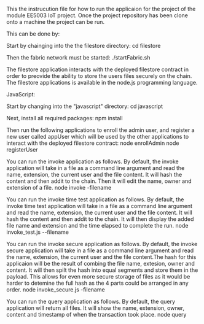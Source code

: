 This the instrucution file for how to run the applicaion for the project of the module EE5003 IoT project. Once the project repository has been clone onto a machine the project can be run.

This can be done by:

  Start by chainging into the the filestore directory:
    cd filestore

  Then the fabric network must be started:
    ./startFabric.sh

The filestore application interacts with the deployed filestore contract in order to preovide the ability to store the users files securely on the chain.
The filestore applications is available in the node.js programming language.


JavaScript:

  Start by changing into the "javascript" directory:
    cd javascript

  Next, install all required packages:
    npm install

  Then run the following applications to enroll the admin user, and register a new user
  called appUser which will be used by the other applications to interact with the deployed
  filestore contract:
    node enrollAdmin
    node registerUser

  You can run the invoke application as follows. By default, the invoke application will
  take in a file as a command line argument and read the name, extension, the current user and the file 
  content. It will hash the content and then addit to the chain. Then it will edit the name, owner and
  extension of a file.
    node invoke -filename

  You can run the invoke time test application as follows. By default, the invoke time test application will
  take in a file as a command line argument and read the name, extension, the current user and the file 
  content. It will hash the content and then addit to the chain. It will then display the added file name
  and extension and the time elapsed to complete the run.
    node invoke_test.js --filename

  You can run the invoke secure application as follows. By default, the invoke secure application will
  take in a file as a command line argument and read the name, extension, the current user and the file 
  content.The hash for this applicaion will be the result of combing the file name, extesion, owner and
  content. It will then spilt the hash into equal segments and store them in the payload. This allows 
  for even more secure storage of files as it would be harder to detemine the full hash as the 4 parts
  could be arranged in any order.
    node invoke_secure.js -filename

  You can run the query application as follows. By default, the query application will
  return all files. It will show the name, extension, owner, content and timestamp of when the transaction 
  took place.
    node query

